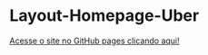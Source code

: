 # Layout-Homepage-Uber
[Acesse o site no GitHub pages clicando aqui!](https://alan-lr.github.io/Layout-Homepage-Uber/)
